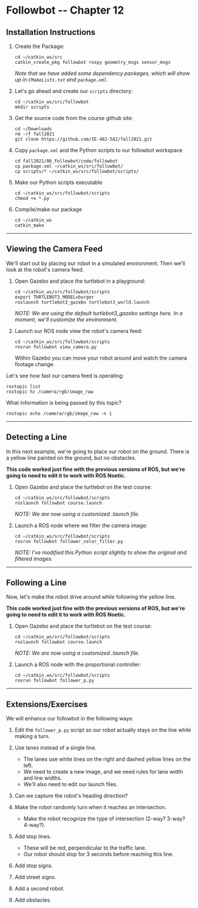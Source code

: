 # Followbot -- Chapter 12

## Installation Instructions

1. Create the Package:
    ```
    cd ~/catkin_ws/src
    catkin_create_pkg followbot rospy geometry_msgs sensor_msgs
    ```
    *Note that we have added some dependency packages, which will show up in `CMakeLists.txt` and `package.xml`.*
    
2. Let's go ahead and create our `scripts` directory:
    ```
    cd ~/catkin_ws/src/followbot
    mkdir scripts
    ```
        
3. Get the source code from the course github site:
    ```
    cd ~/Downloads
    rm -rf fall2021
    git clone https://github.com/IE-482-582/fall2021.git
    ```
    
 4. Copy `package.xml` and the Python scripts to our followbot workspace
    ```
    cd fall2021/06_Followbot/code/followbot
    cp package.xml ~/catkin_ws/src/followbot/
    cp scripts/* ~/catkin_ws/src/followbot/scripts/
    ```
    
 5. Make our Python scripts executable
    ```
    cd ~/catkin_ws/src/followbot/scripts
    chmod +x *.py
    ```
    
6. Compile/make our package

    ```
    cd ~/catkin_ws
    catkin_make
    ```
        
---

## Viewing the Camera Feed

We'll start out by placing our robot in a simulated environment.  Then we'll look at the robot's camera feed.

1.  Open Gazebo and place the turtlebot in a playground:
    ```	
    cd ~/catkin_ws/src/followbot/scripts
    export TURTLEBOT3_MODEL=burger 
    roslaunch turtlebot3_gazebo turtlebot3_world.launch
    ```

    *NOTE: We are using the default turtlebot3_gazebo settings here.  In a moment, we'll customize the environment.*
   		
2.  Launch our ROS node view the robot's camera feed: 
    ```
    cd ~/catkin_ws/src/followbot/scripts
    rosrun followbot view_camera.py 
    ```	

    Within Gazebo you can move your robot around and watch the camera footage change.


Let's see how fast our camera feed is operating:
```
rostopic list
rostopic hz /camera/rgb/image_raw
```

What information is being passed by this topic?
```
rostopic echo /camera/rgb/image_raw -n 1
```   

---

## Detecting a Line

In this next example, we're going to place our robot on the ground.  There is a yellow line painted on the ground, but no obstacles.

**This code worked just fine with the previous versions of ROS, but we're going to need to edit it to work with ROS Noetic.**

1.  Open Gazebo and place the turtlebot on the test course:

    ```	
    cd ~/catkin_ws/src/followbot/scripts
    roslaunch followbot course.launch
    ```
    
    *NOTE: We are now using a customized .launch file.*	
	
2.  Launch a ROS node where we filter the camera image:
    ```
    cd ~/catkin_ws/src/followbot/scripts
    rosrun followbot follower_color_filter.py 
    ```	
   
    *NOTE:  I've modified this Python script slightly to show the original and filtered images.*
 
--- 
  
## Following a Line

Now, let's make the robot drive around while following the yellow line.

**This code worked just fine with the previous versions of ROS, but we're going to need to edit it to work with ROS Noetic.**

1.  Open Gazebo and place the turtlebot on the test course:
    ```	
    cd ~/catkin_ws/src/followbot/scripts
    roslaunch followbot course.launch
    ```

    *NOTE: We are now using a customized .launch file.*
	
2.  Launch a ROS node with the proportional controller:
    ```
    cd ~/catkin_ws/src/followbot/scripts
    rosrun followbot follower_p.py 
    ```	

---
  
## Extensions/Exercises

We will enhance our followbot in the following ways:

1. Edit the `follower_p.py` script so our robot actually stays on the line while making a turn.

2. Use lanes instead of a single line.
	- The lanes use white lines on the right and dashed yellow lines on the left.
	- We need to create a new image, and we need rules for lane width and line widths.
	- We'll also need to edit our launch files.
	
3. Can we capture the robot's heading direction?

4. Make the robot randomly turn when it reaches an intersection. 
	- Make the robot recognize the type of intersection (2-way?  3-way? 4-way?).
	
5. Add stop lines.
	- These will be red, perpendicular to the traffic lane.
	- Our robot should stop for 3 seconds before reaching this line.

6. Add stop signs.

7. Add street signs.

8. Add a second robot.

9. Add obstacles.

	


   



